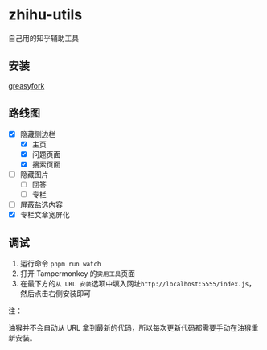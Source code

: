 # zhihu-utils

自己用的知乎辅助工具

## 安装

[greasyfork](https://greasyfork.org/zh-CN/scripts/437940-zhihu-utils)

## 路线图

- [x] 隐藏侧边栏
  - [x] 主页
  - [x] 问题页面
  - [x] 搜索页面
- [ ] 隐藏图片
  - [ ] 回答
  - [ ] 专栏
- [ ] 屏蔽盐选内容
- [x] 专栏文章宽屏化

## 调试

1. 运行命令 `pnpm run watch`
2. 打开 Tampermonkey 的`实用工具`页面
3. 在最下方的`从 URL 安装`选项中填入网址`http://localhost:5555/index.js`，然后点击右侧安装即可

注：

油猴并不会自动从 URL 拿到最新的代码，所以每次更新代码都需要手动在油猴重新安装。
